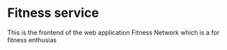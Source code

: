 # Fitness service
This is the frontend of the web application Fitness Network which is a for fitness enthusias

